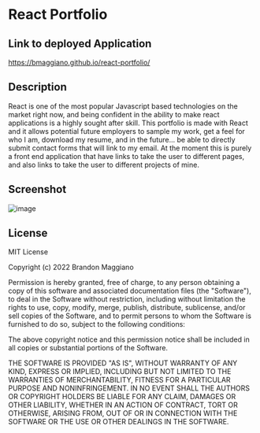 # React Portfolio

## Link to deployed Application

https://bmaggiano.github.io/react-portfolio/

## Description

React is one of the most popular Javascript based technologies on the market right now, and being confident in the ability to make react applications is a highly sought after skill. This portfolio is made with React and it allows potential future employers to sample my work, get a feel for who I am, download my resume, and in the future... be able to directly submit contact forms that will link to my email. At the moment this is purely a front end application that have links to take the user to different pages, and also links to take the user to different projects of mine.

## Screenshot

![image](https://user-images.githubusercontent.com/103971233/202876082-60223ba8-842d-4ce9-8f5e-ea261f8ad4e7.png)

## License

MIT License

Copyright (c) 2022 Brandon Maggiano

Permission is hereby granted, free of charge, to any person obtaining a copy
of this software and associated documentation files (the "Software"), to deal
in the Software without restriction, including without limitation the rights
to use, copy, modify, merge, publish, distribute, sublicense, and/or sell
copies of the Software, and to permit persons to whom the Software is
furnished to do so, subject to the following conditions:

The above copyright notice and this permission notice shall be included in all
copies or substantial portions of the Software.

THE SOFTWARE IS PROVIDED "AS IS", WITHOUT WARRANTY OF ANY KIND, EXPRESS OR
IMPLIED, INCLUDING BUT NOT LIMITED TO THE WARRANTIES OF MERCHANTABILITY,
FITNESS FOR A PARTICULAR PURPOSE AND NONINFRINGEMENT. IN NO EVENT SHALL THE
AUTHORS OR COPYRIGHT HOLDERS BE LIABLE FOR ANY CLAIM, DAMAGES OR OTHER
LIABILITY, WHETHER IN AN ACTION OF CONTRACT, TORT OR OTHERWISE, ARISING FROM,
OUT OF OR IN CONNECTION WITH THE SOFTWARE OR THE USE OR OTHER DEALINGS IN THE
SOFTWARE.
